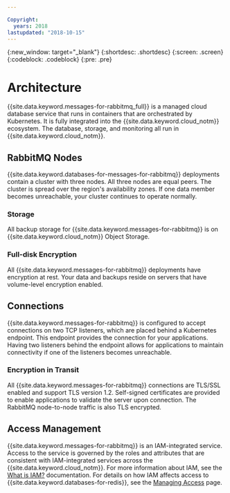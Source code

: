 ```yaml
---

Copyright:
  years: 2018
lastupdated: "2018-10-15"
---
```


{:new_window: target="_blank"}
{:shortdesc: .shortdesc}
{:screen: .screen}
{:codeblock: .codeblock}
{:pre: .pre}

# Architecture

{{site.data.keyword.messages-for-rabbitmq_full}} is a managed cloud database service that runs in containers that are orchestrated by Kubernetes. It is fully integrated into the {{site.data.keyword.cloud_notm}} ecosystem. The database, storage, and monitoring all run in {{site.data.keyword.cloud_notm}}.

## RabbitMQ Nodes

{{site.data.keyword.databases-for-messages-for-rabbitmq}} deployments contain a cluster with three nodes. All three nodes are equal peers. The cluster is spread over the region's availability zones. If one data member becomes unreachable, your cluster continues to operate normally.

### Storage

All backup storage for {{site.data.keyword.messages-for-rabbitmq}} is on {{site.data.keyword.cloud_notm}} Object Storage.

### Full-disk Encryption

All {{site.data.keyword.messages-for-rabbitmq}} deployments have encryption at rest. Your data and backups reside on servers that have volume-level encryption enabled.

## Connections

{{site.data.keyword.messages-for-rabbitmq}} is configured to accept connections on two TCP listeners, which are placed behind a Kubernetes endpoint. This endpoint provides the connection for your applications. Having two listeners behind the endpoint allows for applications to maintain connectivity if one of the listeners becomes unreachable.

### Encryption in Transit

All {{site.data.keyword.messages-for-rabbitmq}} connections are TLS/SSL enabled and support TLS version 1.2. Self-signed certificates are provided to enable applications to validate the server upon connection. The RabbitMQ node-to-node traffic is also TLS encrypted.

## Access Management

{{site.data.keyword.messages-for-rabbitmq}} is an IAM-integrated service. Access to the service is governed by the roles and attributes that are consistent with IAM-integrated services across the {{site.data.keyword.cloud_notm}}. For more information about IAM, see the [What is IAM?](https://{DomainName}/docs/iam/index.html#iamoverview) documentation. For details on how IAM affects access to {{site.data.keyword.databases-for-redis}}, see the [Managing Access](./access-management.html) page.

